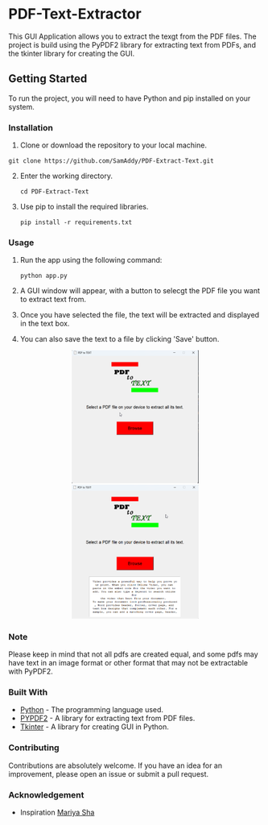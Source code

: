 # PDF-Text-Extractor
This GUI Application allows you to extract the texgt from the PDF files. The project is build using the PyPDF2 library for extracting text from PDFs, and the tkinter library for creating the GUI.

## Getting Started
To run the project, you will need to have Python and pip installed on your system.

### Installation
1. Clone or download the repository to your local machine.

  ```
  git clone https://github.com/SamAddy/PDF-Extract-Text.git
  ```

2. Enter the working directory.

   ```
   cd PDF-Extract-Text
   ```

3. Use pip to install the required libraries.

   ```
   pip install -r requirements.txt
   ```

### Usage
1. Run the app using the following command:

   ```
   python app.py
   ```

2. A GUI window will appear, with a button to selecgt the PDF file you want to extract text from. 

3. Once you have selected the file, the text will be extracted and displayed in the text box. 

4. You can also save the text to a file by clicking 'Save' button.

<p align="center">
<img src="https://github.com/SamAddy/PDF-Extract-Text/blob/main/Stage1.png" width=50% alt="Browse file"/>
<img src="https://github.com/SamAddy/PDF-Extract-Text/blob/main/Stage2.png" width=50% alt="Display extractedtext">
</p>


### Note 
Please keep in mind that not all pdfs are created equal, and some pdfs may have text in an image format or other format that may not be extractable with PyPDF2.

### Built With
 * [Python](https://www.python.org/) - The programming language used.
 * [PYPDF2](https://pypi.org/project/PyPDF2/) - A library for extracting text from PDF files.
 * [Tkinter](https://docs.python.org/3/library/tk.html) - A library for creating GUI in Python.

### Contributing 
Contributions are absolutely welcome. If you have an idea for an improvement, please open an issue or submit a pull request.

### Acknowledgement
* Inspiration [Mariya Sha](https://github.com/MariyaSha/PDFextract_text)
